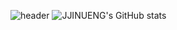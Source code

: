 ![header](https://capsule-render.vercel.app/api?type=waving&color=gradient&customColorList=3&height=200&text=KMJ's%20GITHUB&fontSize=50&animation=twinkling&fontAlign=68&fontAlignY=36)
![JJINUENG's GitHub stats](https://github-readme-stats.vercel.app/api?username=kmj5004)


<!--
**kmj5004/kmj5004** is a ✨ _special_ ✨ repository because its `README.md` (this file) appears on your GitHub profile.

Here are some ideas to get you started:

- 🔭 I’m currently working on ...
- 🌱 I’m currently learning ...
- 👯 I’m looking to collaborate on ...
- 🤔 I’m looking for help with ...
- 💬 Ask me about ...
- 📫 How to reach me: ...
- 😄 Pronouns: ...
- ⚡ Fun fact: ...
-->
